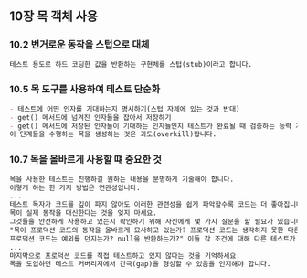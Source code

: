 ## 10장 목 객체 사용

### 10.2 번거로운 동작을 스텁으로 대체

```markdown
테스트 용도로 하드 코딩한 값을 반환하는 구현체를 스텁(stub)이라고 합니다.
```

### 10.5 목 도구를 사용하여 테스트 단순화

```markdown
- 테스트에 어떤 인자를 기대하는지 명시하기(스텁 자체에 있는 것과 반대)
- get() 메서드에 넘겨진 인자들을 잡아서 저장하기
- get() 메서드에 저장된 인자들이 기대하는 인자들인지 테스트가 완료될 때 검증하는 능력 지원하기
이 단계들을 수행하는 목을 생성하는 것은 과도(overkill)합니다.
```

### 10.7 목을 올바르게 사용할 떄 중요한 것

```markdown
목을 사용한 테스트는 진행하길 원하는 내용을 분명하게 기술해야 합니다.
이렇게 하는 한 가지 방법은 연관성입니다.
...
테스트 독자가 코드를 깊이 파지 않아도 이러한 관련성을 쉽게 파악할수록 코드는 더 좋아집니다.
목이 실제 동작을 대신한다는 것을 잊지 마세요.
그것들을 안전하게 사용하고 있는지 확인하기 위해 자신에게 몇 가지 질문을 할 필요가 있습니다.
"목이 프로덕션 코드의 동작을 올바르게 묘사하고 있는가? 프로덕션 코드는 생각하지 못한 다른 형식으로 반환하는가?
프로덕션 코드는 예외를 던지는가? null을 반환하는가?" 이들 각 조건에 대해 다른 테스트가 필요할 수도 있습니다.
...
마지막으로 프로덕션 코드를 직접 테스트하고 있지 않다는 것을 기억하세요.
목을 도입하면 테스트 커버리지에서 간극(gap)을 형성할 수 있음을 인지해야 합니다.
```
